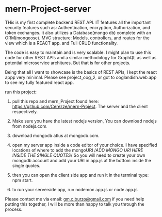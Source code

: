 # mern-Project-server

THis is my first complete backend REST API. IT features all the important security features such as: Authentication, encryption, Authorization, and token exchanges.
it also utilizes a Database(mongo db) complete with an ORM(mongoose). MVC structure: Models, controllers, and routes for the view which is a REACT app. and Full CRUD
functionality.

The code is easy to maintain and is very scalable. I might plan to use this code for other REST APIs and a similar methodology for GraphQL as well as potential 
microservice architures. But that is for other projects.

Being that all I want to showcase is the basics of REST APIs, I kept the react appp very minimal. Please see project_oog_2, or got to ooglandish.web.app to see my
fully featured react app.

run this project: 

1. pull this repo and mern_Project found here: https://github.com/Cerezze/mern-Project. The server and the client respectively.

2. Make sure you have the latest nodejs version, You can download nodejs from nodejs.com.

3. download mongodb atlus at mongodb.com.

4. open my server app inside a code editor of your choice. I have specified locations of where to add the mongoURI /*ADD MONGO URI HERE INSIDE THE SINGLE QUOTES*/
So you will need to create your own mongodb account and add your URI in app.js at the bottom inside the single quotes.

5. then you can open the client side app and run it in the terminal type: npm start. 

6. to run your serverside app, run nodemon app.js or node app.js

Please contact me via email: gm.c.burzo@gmail.com if you need help putting this together, I will be more than happy to talk you through the process.
